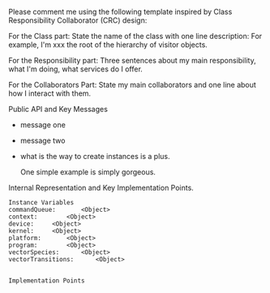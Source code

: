 Please comment me using the following template inspired by Class Responsibility Collaborator (CRC) design:

For the Class part:  State the name of the class with one line description: For example, I'm xxx the root of the hierarchy of visitor objects.

For the Responsibility part: Three sentences about my main responsibility, what I'm doing, what services do I offer.

For the Collaborators Part: State my main collaborators and one line about how I interact with them. 

Public API and Key Messages

- message one   
- message two 
- what is the way to create instances is a plus.

   One simple example is simply gorgeous.
 
Internal Representation and Key Implementation Points.

    Instance Variables
	commandQueue:		<Object>
	context:		<Object>
	device:		<Object>
	kernel:		<Object>
	platform:		<Object>
	program:		<Object>
	vectorSpecies:		<Object>
	vectorTransitions:		<Object>


    Implementation Points